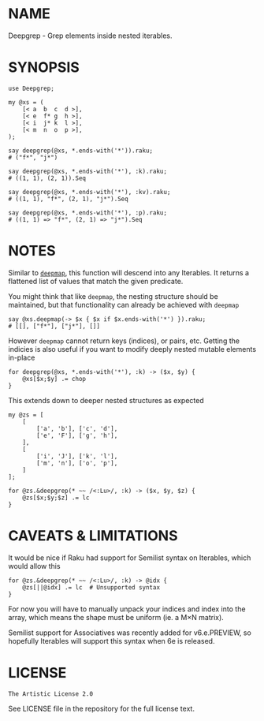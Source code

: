 NAME
====

Deepgrep - Grep elements inside nested iterables.

SYNOPSIS
========

```perl6
use Deepgrep;

my @xs = (
    [< a  b  c  d >],
    [< e  f* g  h >],
    [< i  j* k  l >],
    [< m  n  o  p >],
);

say deepgrep(@xs, *.ends-with('*')).raku;
# ("f*", "j*")

say deepgrep(@xs, *.ends-with('*'), :k).raku;
# ((1, 1), (2, 1)).Seq

say deepgrep(@xs, *.ends-with('*'), :kv).raku;
# ((1, 1), "f*", (2, 1), "j*").Seq

say deepgrep(@xs, *.ends-with('*'), :p).raku;
# ((1, 1) => "f*", (2, 1) => "j*").Seq
```
    
NOTES
=====

Similar to [`deepmap`](https://docs.raku.org/routine/deepmap), this function will descend into any Iterables. It returns a flattened list of values that match the given predicate.

You might think that like `deepmap`, the nesting structure should be maintained, but that functionality can already be achieved with `deepmap`

```perl6
say @xs.deepmap(-> $x { $x if $x.ends-with('*') }).raku;
# [[], ["f*"], ["j*"], []]
```

However `deepmap` cannot return keys (indices), or pairs, etc. Getting the indicies is also useful if you want to modify deeply nested mutable elements in-place

```perl6
for deepgrep(@xs, *.ends-with('*'), :k) -> ($x, $y) {
    @xs[$x;$y] .= chop
}
```

This extends down to deeper nested structures as expected

```perl6
my @zs = [
    [
        ['a', 'b'], ['c', 'd'],
        ['e', 'F'], ['g', 'h'],
    ],
    [
        ['i', 'J'], ['k', 'l'],
        ['m', 'n'], ['o', 'p'],
    ]
];

for @zs.&deepgrep(* ~~ /<:Lu>/, :k) -> ($x, $y, $z) {
    @zs[$x;$y;$z] .= lc
}
```

CAVEATS & LIMITATIONS
=====================

It would be nice if Raku had support for Semilist syntax on Iterables, which would allow this

```perl6
for @zs.&deepgrep(* ~~ /<:Lu>/, :k) -> @idx {
    @zs[||@idx] .= lc  # Unsupported syntax
}
```

For now you will have to manually unpack your indices and index into the array, which means the shape must be uniform (ie. a M×N matrix).

Semilist support for Associatives was recently added for v6.e.PREVIEW, so hopefully Iterables will support this syntax when 6e is released.

LICENSE
=======

    The Artistic License 2.0

See LICENSE file in the repository for the full license text.

